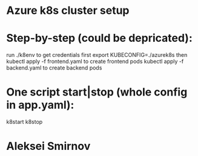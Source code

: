 # Azure k8s cluster setup
# Step-by-step (could be depricated):
 run ./k8env to get credentials first
 export KUBECONFIG=./azurek8s
 then kubectl apply -f frontend.yaml to create frontend pods
      kubectl apply -f backend.yaml to create backend pods
# One script start|stop (whole config in app.yaml):
 k8start
 k8stop
# Aleksei Smirnov